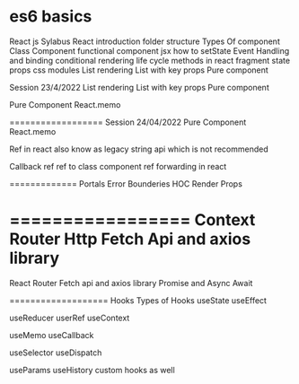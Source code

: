 # es6 basics

React js Sylabus
React introduction
folder structure
Types Of component
Class Component
functional component
jsx
how to setState
Event Handling and binding
conditional rendering
life cycle methods in react
fragment
state
props
css modules
List rendering
List with key props
Pure component

Session 23/4/2022
List rendering
List with key props
Pure component

Pure Component
React.memo

==================
Session 24/04/2022
Pure Component
React.memo

Ref in react also know as legacy string api which is not recommended

Callback ref
ref to class component
ref forwarding in react

=============
Portals
Error Bounderies
HOC
Render Props

=================
Context
Router
Http Fetch Api and axios library
==========
React Router
Fetch api and axios library
Promise and Async Await

===================
Hooks
Types of Hooks
useState
useEffect

useReducer
userRef
useContext

useMemo
useCallback

useSelector
useDispatch

useParams
useHistory
custom hooks as well
